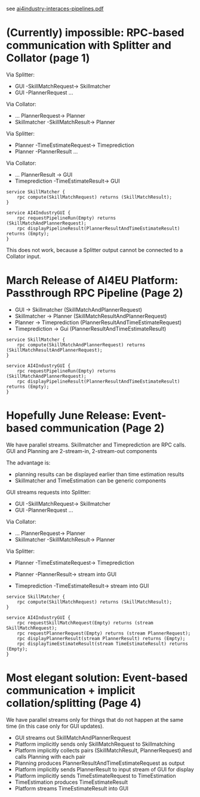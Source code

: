 see [ai4industry-interaces-pipelines.pdf](ai4industry-interaces-pipelines.pdf)

# (Currently) impossible: RPC-based communication with Splitter and Collator (page 1)

Via Splitter:
* GUI -SkillMatchRequest-> Skillmatcher
* GUI -PlannerRequest ...

Via Collator:
* ... PlannerRequest-> Planner
* Skillmatcher -SkillMatchResult-> Planner

Via Splitter:
* Planner -TimeEstimateRequest-> Timeprediction
* Planner -PlannerResult ...

Via Collator:
* ... PlannerResult -> GUI
* Timeprediction -TimeEstimateResult-> GUI

```
service SkillMatcher {
    rpc compute(SkillMatchRequest) returns (SkillMatchResult);
}

service AI4IndustryGUI {
    rpc requestPipelineRun(Empty) returns (SkillMatchAndPlannerRequest);
    rpc displayPipelineResult(PlannerResultAndTimeEstimateResult) returns (Empty);
}
```

This does not work, because a Splitter output cannot be connected to a Collator input.

# March Release of AI4EU Platform: Passthrough RPC Pipeline (Page 2)

* GUI -> Skillmatcher (SkillMatchAndPlannerRequest)
* Skillmatcher -> Planner (SkillMatchResultAndPlannerRequest)
* Planner -> Timeprediction (PlannerResultAndTimeEstimateRequest)
* Timeprediction -> Gui (PlannerResultAndTimeEstimateResult)

```
service SkillMatcher {
    rpc compute(SkillMatchAndPlannerRequest) returns (SkillMatchResultAndPlannerRequest);
}

service AI4IndustryGUI {
    rpc requestPipelineRun(Empty) returns (SkillMatchAndPlannerRequest);
    rpc displayPipelineResult(PlannerResultAndTimeEstimateResult) returns (Empty);
}
```

# Hopefully June Release: Event-based communication (Page 2)

We have parallel streams.
Skillmatcher and Timeprediction are RPC calls.
GUI and Planning are 2-stream-in, 2-stream-out components

The advantage is:
* planning results can be displayed earlier than time estimation results
* Skillmatcher and TimeEstimation can be generic components

GUI streams requests into Splitter:
* GUI -SkillMatchRequest-> Skillmatcher
* GUI -PlannerRequest ...

Via Collator:
* ... PlannerRequest-> Planner
* Skillmatcher -SkillMatchResult-> Planner

Via Splitter:
* Planner -TimeEstimateRequest-> Timeprediction
* Planner -PlannerResult-> stream into GUI

* Timeprediction -TimeEstimateResult-> stream into GUI

```
service SkillMatcher {
    rpc compute(SkillMatchRequest) returns (SkillMatchResult);
}

service AI4IndustryGUI {
    rpc requestSkillMatchRequest(Empty) returns (stream SkillMatchRequest);
    rpc requestPlannerRequest(Empty) returns (stream PlannerRequest);
    rpc displayPlannerResult(stream PlannerResult) returns (Empty);
    rpc displayTimeEstimateResult(stream TimeEstimateResult) returns (Empty);
}
```

# Most elegant solution: Event-based communication + implicit collation/splitting (Page 4)

We have parallel streams only for things that do not happen at the same time
(in this case only for GUI updates).

* GUI streams out SkillMatchAndPlannerRequest
* Platform implicitly sends only SkillMatchRequest to Skillmatching
* Platform implicitly collects pairs (SkillMatchResult, PlannerRequest) and calls Planning with each pair
* Planning produces PlannerResultAndTimeEstimateRequest as output
* Platform implicitly sends PlannerResult to input stream of GUI for display
* Platform implicitly sends TimeEstimateRequest to TimeEstimation
* TimeEstimation produces TimeEstimateResult
* Platform streams TimeEstimateResult into GUI
